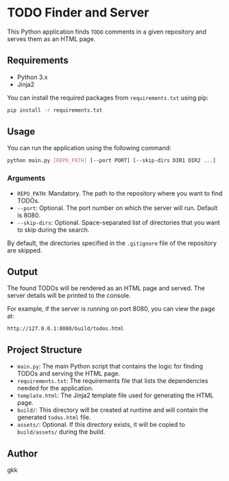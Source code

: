 # TODO Finder and Server

This Python application finds `TODO` comments in a given repository and serves them as an HTML page.

## Requirements

- Python 3.x
- Jinja2

You can install the required packages from `requirements.txt` using pip:

```bash
pip install -r requirements.txt
```

## Usage

You can run the application using the following command:

```bash
python main.py [REPO_PATH] [--port PORT] [--skip-dirs DIR1 DIR2 ...]
```

### Arguments

- `REPO_PATH`: Mandatory. The path to the repository where you want to find TODOs.
- `--port`: Optional. The port number on which the server will run. Default is 8080.
- `--skip-dirs`: Optional. Space-separated list of directories that you want to skip during the search.

By default, the directories specified in the `.gitignore` file of the repository are skipped.

## Output

The found TODOs will be rendered as an HTML page and served. The server details will be printed to the console.

For example, if the server is running on port 8080, you can view the page at:

```
http://127.0.0.1:8080/build/todos.html
```

## Project Structure

- `main.py`: The main Python script that contains the logic for finding TODOs and serving the HTML page.
- `requirements.txt`: The requirements file that lists the dependencies needed for the application.
- `template.html`: The Jinja2 template file used for generating the HTML page.
- `build/`: This directory will be created at runtime and will contain the generated `todos.html` file.
- `assets/`: Optional. If this directory exists, it will be copied to `build/assets/` during the build.

## Author

gkk

